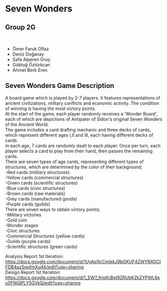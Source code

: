 <h1>Seven Wonders</h1>
<h2>Group 2G</h2><br/>
<ul>
<li>Ömer Faruk Oflaz</li>
<li>Deniz Doğanay</li>
<li>Safa Alperen Oruç</li>
<li>Göktuğ Öztürkcan</li>
<li>Ahmet Berk Eren</li>  
</ul>


## Seven Wonders Game Description<br/>
A board game which is played by 2-7 players. It features representations of ancient civilizations, military conflicts and economic activity. The condition of winning is having the most victory points.<br/>
At the start of the game, each player randomly receives a 'Wonder Board', each of which are depictions of Antipater of Sidon's original Seven Wonders of the Ancient World.<br/>
The game includes a card drafting mechanic and three decks of cards, which represent different ages I,II and III, each having different decks of cards.<br/>
In each age, 7 cards are randomly dealt to each player. Once per turn, each player selects a card to play from their hand, then passes the remaining cards.<br/>
There are seven types of age cards, representing different types of structures, which are determined by the color of their background;<br/>
-Red cards (military structures)<br/>
-Yellow cards (commercial structures)<br/>
-Green cards (scientific structures)<br/>
-Blue cards (civic structures)<br/>
-Brown cards (raw materials)<br/>
-Grey cards (manufactured goods)<br/>
-Purple cards (guilds)<br/>
There are seven ways to obtain victory points;<br/>
-Military victories<br/>
-Gold coin<br/>
-Wonder stages<br/>
-Civic structures<br/>
-Commercial Structures (yellow cards)<br/>
-Guilds (purple cards)<br/>
-Scientific structures (green cards)<br/>

Analysis Report 1st Iteration: https://docs.google.com/document/d/1UyAp1IcCmikkJ9bGKUF4ZWYRXGCIFDB4azSnpfmXu4A/edit?usp=sharing <br/>
Design Report 1st Iteration: https://docs.google.com/document/d/1_EW7_fnjqfcBxt9ZRUbKZkZYPWL6eo0FNiQPLY5GVkQ/edit?usp=sharing
